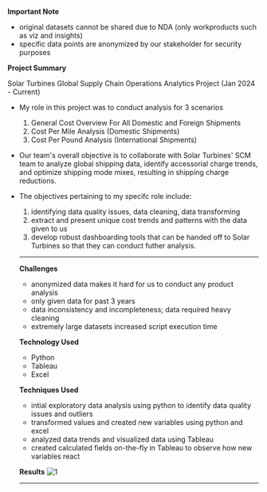 **Important Note**

- original datasets cannot be shared due to NDA (only workproducts such as viz and insights)
- specific data points are anonymized by our stakeholder for security purposes 

**Project Summary**

Solar Turbines Global Supply Chain Operations Analytics Project (Jan 2024 - Current)

- My role in this project was to conduct analysis for 3 scenarios
  1) General Cost Overview For All Domestic and Foreign Shipments
  2) Cost Per Mile Analysis (Domestic Shipments)
  3) Cost Per Pound Analysis (International Shipments) 

- Our team's overall objective is to collaborate with Solar Turbines' SCM team to analyze global shipping data, identify accessorial charge trends, and optimize shipping mode mixes, resulting in shipping charge reductions.
  
- The objectives pertaining to my specifc role include:
  1) identifying data quality issues, data cleaning, data transforming 
  2) extract and present unique cost trends and patterns with the data given to us
  3) develop robust dashboarding tools that can be handed off to Solar Turbines so that they can conduct futher analysis. 

  ________________________
  **Challenges**
  - anonymized data makes it hard for us to conduct any product analysis
  - only given data for past 3 years
  - data inconsistency and incompleteness; data required heavy cleaning
  - extremely large datasets increased script execution time
 
  **Technology Used**
  - Python
  - Tableau
  - Excel

  **Techniques Used**
  - intial exploratory data analysis using python to identify data quality issues and outliers
  - transformed values and created new variables using python and excel
  - analyzed data trends and visualized data using Tableau
  - created calculated fields on-the-fly in Tableau to observe how new variables react

  **Results**
![1](https://github.com/samgeles/Solar-Turbines/assets/143467895/bdd800ba-a90e-4c47-96a4-2d1d826c9851)


  ________________________



